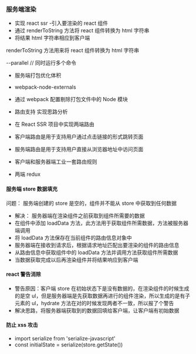 ### 服务端渲染

- 实现 react ssr -引入要渲染的 react 组件
- 通过 renderToString 方法将 react 组件转换为 html 字符串
- 将结果 html 字符串相应到客户端

renderToString 方法用来将 react 组件转换为 html 字符串

--parallel // 同时运行多个命令

- 服务端打包优化体积
- webpack-node-externals
- 通过 webpack 配置剔除打包文件中的 Node 模块

- 路由支持 实现思路分析
- 在 React SSR 项目中实现两端路由
- 客户端路由是用于支持用户通过点击链接的形式跳转页面
- 服务端路由是用于支持用户直接从浏览器地址中访问页面
- 客户端和服务器端工业一套路由规则

- 两端 redux

#### 服务端 store 数据填充

问题： 服务端创建的 store 是空的，组件并不能从 store 中获取到任何数据

- 解决： 服务器端在渲染组件之前获取到组件所需要的数据
- 在组件中添加 loadData 方法，此方法用于获取组件所需数据，方法被服务器端调用
- 将 loadData 方法保存在当前组件的路由信息对象中
- 服务器端在接收到请求后，根据请求地址匹配出要渲染的组件的路由信息
- 从路由信息中获取组件中的 loadData 方法并调用方法获取组件所需数据
- 当数据获取完成以后再渲染组件并将结果响应到客户端

#### react 警告消除

- 警告原因：客户端 store 在初始状态下是没有数据的，在渲染组件的时候生成的是空 ul，但是服务器端是先获取数据再进行的组件渲染，所以生成的是有子元素的 ul，hydrate 方法在对的时候发现两者不一致，所以报了个警告
- 解决思路，将服务器端获取到的数据回填给客户端，让客户端有初始数据

#### 防止 xss 攻击

- import serialize from 'serialize-javascript'
- const initialState = serialize(store.getState())
